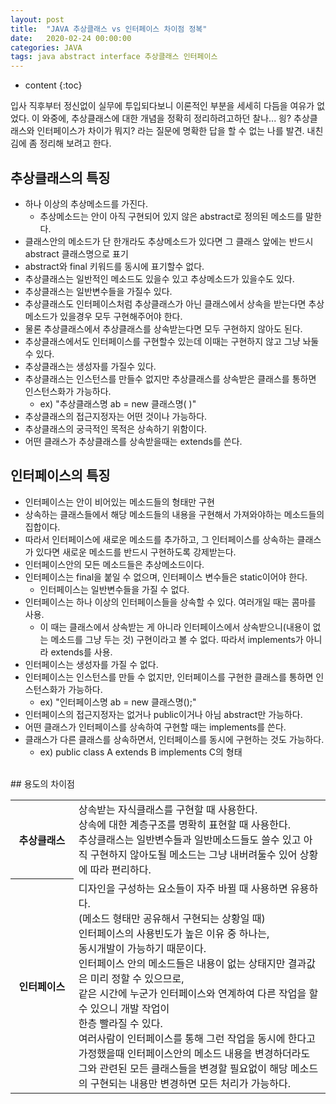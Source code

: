 ```yaml
---
layout: post
title:  "JAVA 추상클래스 vs 인터페이스 차이점 정복"
date:   2020-02-24 00:00:00
categories: JAVA
tags: java abstract interface 추상클래스 인터페이스
---
```

* content
{:toc}

입사 직후부터 정신없이 실무에 투입되다보니 이론적인 부분을 세세히 다듬을 여유가 없었다.
이 와중에, 추상클래스에 대한 개념을 정확히 정리하려고하던 찰나... 
읭?  추상클래스와 인터페이스가 차이가 뭐지? 라는 질문에 명확한 답을 할 수 없는 나를 발견. 
내친김에 좀 정리해 보려고 한다. 

## 추상클래스의 특징
- 하나 이상의 추상메소드를 가진다. 
	- 추상메소드는 안이 아직 구현되어 있지 않은 abstract로 정의된 메소드를 말한다. 
- 클래스안의 메소드가 단 한개라도 추상메소드가 있다면 그 클래스 앞에는 반드시 abstract 클래스명으로 표기
- abstract와 final 키워드를 동시에 표기할수 없다. 
- 추상클래스는 일반적인 메소드도 있을수 있고 추상메소드가 있을수도 있다. 
- 추상클래스는 일반변수들을 가질수 있다. 
- 추상클래스도 인터페이스처럼 추상클래스가 아닌 클래스에서 상속을 받는다면 추상메소드가 있을경우 모두 구현해주어야 한다. 
- 물론 추상클래스에서 추상클래스를 상속받는다면 모두 구현하지 않아도 된다. 
- 추상클래스에서도 인터페이스를 구현할수 있는데 이때는 구현하지 않고 그냥 놔둘수 있다. 
- 추상클래스는 생성자를 가질수 있다. 
- 추상클래스는 인스턴스를 만들수 없지만 추상클래스를 상속받은 클래스를 통하면 인스턴스화가 가능하다. 
	- ex) "추상클래스명 ab = new 클래스명( )" 
- 추상클래스의 접근지정자는 어떤 것이나 가능하다. 
- 추상클래스의 궁극적인 목적은 상속하기 위함이다. 
- 어떤 클래스가 추상클래스를 상속받을때는 extends를 쓴다.

## 인터페이스의 특징
- 인터페이스는 안이 비어있는 메소드들의 형태만 구현
- 상속하는 클래스들에서 해당 메소드들의 내용을 구현해서 가져와야하는 메소드들의 집합이다.
- 따라서 인터페이스에 새로운 메소드를 추가하고, 그 인터페이스를 상속하는 클래스가 있다면 새로운 메소드를 반드시 구현하도록 강제받는다.
- 인터페이스안의 모든 메소드들은 추상메소드이다. 
- 인터페이스는 final을 붙일 수 없으며, 인터페이스 변수들은 static이어야 한다.
	- 인터페이스는 일반변수들을 가질 수 없다.
- 인터페이스는 하나 이상의 인터페이스들을 상속할 수 있다. 여러개일 때는 콤마를 사용. 
	- 이 때는 클래스에서 상속받는 게 아니라 인터페이스에서 상속받으니(내용이 없는 메소드를 그냥 두는 것) 구현이라고 볼 수 없다. 따라서 implements가 아니라 extends를 사용.
- 인터페이스는 생성자를 가질 수 없다.
- 인터페이스는 인스턴스를 만들 수 없지만, 인터페이스를 구현한 클래스를 통하면 인스턴스화가 가능하다.
	- ex) "인터페이스명 ab = new 클래스명();" 
- 인터페이스의 접근지정자는 없거나 public이거나 아님 abstract만 가능하다. 
- 어떤 클래스가 인터페이스를 상속하여 구현할 때는 implements를 쓴다. 
- 클래스가 다른 클래스를 상속하면서, 인터페이스를 동시에 구현하는 것도 가능하다. 
	- ex) public class A extends B implements C의 형태

<br> 
##  용도의 차이점

<table>
	<colgroup>
		<col width="20%">
		<col width="80%">
	</colgroup>
	<tr>
		<th>추상클래스</th>
		<td>
			상속받는 자식클래스를 구현할 때 사용한다.<br>
			상속에 대한 계층구조를 명확히 표현할 때 사용한다.<br>
			추상클래스는 일반변수들과 일반메소드들도 쓸수 있고 아직 구현하지 않아도될 메소드는 그냥 내버려둘수 있어 상황에 따라 편리하다.
		</td>
	</tr>
	<tr>
		<th>인터페이스</th>
		<td>
			디자인을 구성하는 요소들이 자주 바뀔 때 사용하면 유용하다.<br>
			(메소드 형태만 공유해서 구현되는 상황일 때)<br>
			인터페이스의 사용빈도가 높은 이유 중 하나는, <br>
			동시개발이 가능하기 때문이다. <br>
			인터페이스 안의 메소드들은 내용이 없는 상태지만 결과값은 미리 정할 수 있으므로,<br>
			같은 시간에 누군가 인터페이스와 연계하여 다른 작업을 할 수 있으니 개발 작업이 <br>
			한층 빨라질 수 있다.<br>
			여러사람이 인터페이스를 통해 그런 작업을 동시에 한다고 가정했을때 인터페이스안의 메소드 내용을 변경하더라도 그와 관련된 모든 클래스들을 변경할 필요없이 해당 메소드의 구현되는 내용만 변경하면 모든 처리가 가능하다.
		</td>
	</tr>
</table>
